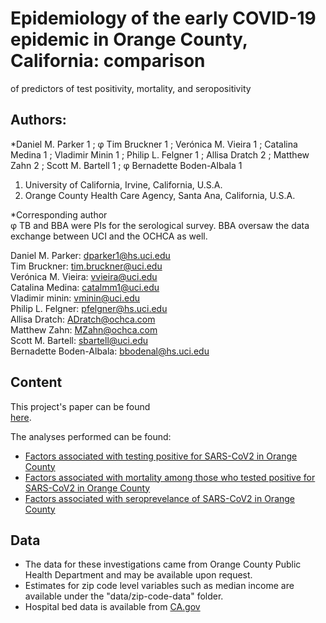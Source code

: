# Epidemiology of the early COVID-19 epidemic in Orange County, California: comparison
of predictors of test positivity, mortality, and seropositivity

## Authors:   
*Daniel M. Parker 1 ; φ Tim Bruckner 1 ; Verónica M. Vieira 1 ; Catalina Medina 1 ; Vladimir
Minin 1 ; Philip L. Felgner 1 ; Allisa Dratch 2 ; Matthew Zahn 2 ; Scott M. Bartell 1 ; φ Bernadette
Boden-Albala 1
1. University of California, Irvine, California, U.S.A.
2. Orange County Health Care Agency, Santa Ana, California, U.S.A.

*Corresponding author  
φ TB and BBA were PIs for the serological survey. BBA oversaw the data exchange between UCI
and the OCHCA as well.

Daniel M. Parker: dparker1@hs.uci.edu  
Tim Bruckner: tim.bruckner@uci.edu  
Verónica M. Vieira: vvieira@uci.edu  
Catalina Medina: catalmm1@uci.edu  
Vladimir minin: vminin@uci.edu  
Philip L. Felgner: pfelgner@hs.uci.edu  
Allisa Dratch: ADratch@ochca.com  
Matthew Zahn: MZahn@ochca.com  
Scott M. Bartell: sbartell@uci.edu  
Bernadette Boden-Albala: bbodenal@hs.uci.edu

## Content  
This project's paper can be found  
[here](missing).  

The analyses performed can be found:  

- [Factors associated with testing positive for SARS-CoV2 in Orange County](analysis/factors-associated-with-testing-positive-oc-analysis.Rmd)  
- [Factors associated with mortality among those who tested positive for SARS-CoV2 in Orange County](analysis/factors-associated-with-mortality-oc-analysis.Rmd)  
- [Factors associated with seroprevelance of SARS-CoV2 in Orange County](analysis/factors-associated-with-seroprevelance-oc-analysis.Rmd)  

## Data  

- The data for these investigations came from Orange County Public Health Department and may be available upon request.  
- Estimates for zip code level variables such as median income are available under the "data/zip-code-data" folder.  
- Hospital bed data is available from [CA.gov](https://data.ca.gov/dataset/covid-19-hospital-data)
